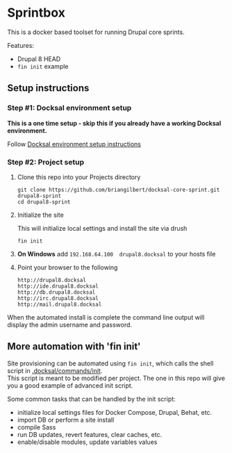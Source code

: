 # Sprintbox

This is a docker based toolset for running Drupal core sprints.  

Features:

- Drupal 8 HEAD
- `fin init` example

## Setup instructions

### Step #1: Docksal environment setup

**This is a one time setup - skip this if you already have a working Docksal environment.**  

Follow [Docksal environment setup instructions](http://docksal.readthedocs.io/en/master/getting-started/env-setup)

### Step #2: Project setup

1. Clone this repo into your Projects directory

    ```
    git clone https://github.com/briangilbert/docksal-core-sprint.git drupal8-sprint
    cd drupal8-sprint
    ```

2. Initialize the site

    This will initialize local settings and install the site via drush

    ```
    fin init
    ```

3. **On Windows** add `192.168.64.100  drupal8.docksal` to your hosts file

4. Point your browser to the following

    ```
    http://drupal8.docksal
    http://ide.drupal8.docksal
    http://db.drupal8.docksal
    http://irc.drupal8.docksal
    http://mail.drupal8.docksal
    ```

When the automated install is complete the command line output will display the admin username and password.

## More automation with 'fin init'

Site provisioning can be automated using `fin init`, which calls the shell script in [.docksal/commands/init](.docksal/commands/init).  
This script is meant to be modified per project. The one in this repo will give you a good example of advanced init script.

Some common tasks that can be handled by the init script:

- initialize local settings files for Docker Compose, Drupal, Behat, etc.
- import DB or perform a site install
- compile Sass
- run DB updates, revert features, clear caches, etc.
- enable/disable modules, update variables values
